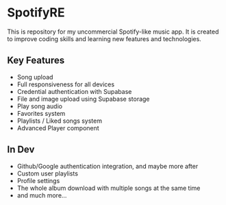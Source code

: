 # SpotifyRE

This is repository for my uncommercial Spotify-like music app. It is created to improve coding skills and learning new features and technologies.

## Key Features
- Song upload
- Full responsiveness for all devices
- Credential authentication with Supabase
- File and image upload using Supabase storage
- Play song audio
- Favorites system
- Playlists / Liked songs system
- Advanced Player component

## In Dev
- Github/Google authentication integration, and maybe more after
- Custom user playlists
- Profile settings
- The whole album download with multiple songs at the same time
- and much more...
